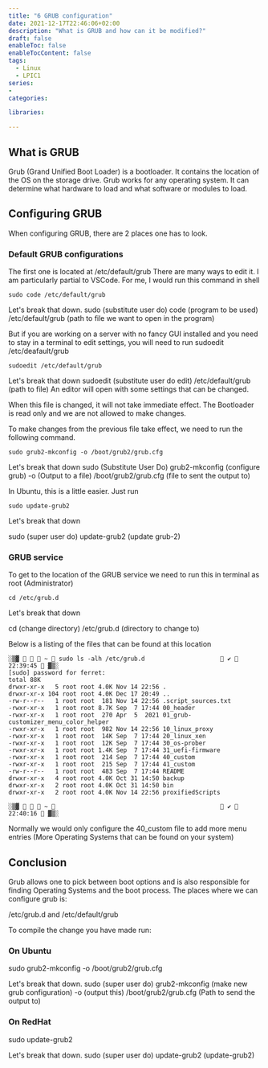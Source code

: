 ```yaml
---
title: "6 GRUB configuration"
date: 2021-12-17T22:46:06+02:00
description: "What is GRUB and how can it be modified?"
draft: false
enableToc: false
enableTocContent: false
tags:
  - Linux
  - LPIC1
series:
-
categories:

libraries:

---
```


## What is GRUB

Grub (Grand Unified Boot Loader) is a bootloader. It contains the location of the OS on the storage drive.
Grub works for any operating system.
It can determine what hardware to load and what software or modules to load.

## Configuring GRUB

When configuring GRUB, there are 2 places one has to look.

### Default GRUB configurations

The first one is located at /etc/default/grub
There are many ways to edit it. I am particularly partial to VSCode.
For me, I would run this command in shell

```
sudo code /etc/default/grub
```
Let's break that down.
sudo (substitute user do) code (program to be used) /etc/default/grub (path to file we want to open in the program)

But if you are working on a server with no fancy GUI installed and you need to stay in a terminal to edit settings, you will need to run sudoedit /etc/deafault/grub

```
sudoedit /etc/default/grub
```

Let's break that down
sudoedit (substitute user do edit) /etc/default/grub (path to file) 
An editor will open with some settings that can be changed.

When this file is changed, it will not take immediate effect. 
The Bootloader is read only and we are not allowed to make changes.

To make changes from the previous file take effect, we need to run the following command.

```
sudo grub2-mkconfig -o /boot/grub2/grub.cfg
```
Let's break that down
sudo (Substitute User Do) grub2-mkconfig (configure grub) -o (Output to a file) /boot/grub2/grub.cfg (file to sent the output to)

In Ubuntu, this is a little easier. Just run

```
sudo update-grub2
```
Let's break that down

sudo (super user do) update-grub2 (update grub-2)

### GRUB service

To get to the location of the GRUB service we need to run this in terminal as root (Administrator)

```
cd /etc/grub.d
```
Let's break that down

cd (change directory) /etc/grub.d (directory to change to)

Below is a listing of the files that can be found at this location

```
░▒▓    ~  sudo ls -alh /etc/grub.d                      ✔  22:39:45  ▓▒░
[sudo] password for ferret: 
total 88K
drwxr-xr-x   5 root root 4.0K Nov 14 22:56 .
drwxr-xr-x 104 root root 4.0K Dec 17 20:49 ..
-rw-r--r--   1 root root  181 Nov 14 22:56 .script_sources.txt
-rwxr-xr-x   1 root root 8.7K Sep  7 17:44 00_header
-rwxr-xr-x   1 root root  270 Apr  5  2021 01_grub-customizer_menu_color_helper
-rwxr-xr-x   1 root root  982 Nov 14 22:56 10_linux_proxy
-rwxr-xr-x   1 root root  14K Sep  7 17:44 20_linux_xen
-rwxr-xr-x   1 root root  12K Sep  7 17:44 30_os-prober
-rwxr-xr-x   1 root root 1.4K Sep  7 17:44 31_uefi-firmware
-rwxr-xr-x   1 root root  214 Sep  7 17:44 40_custom
-rwxr-xr-x   1 root root  215 Sep  7 17:44 41_custom
-rw-r--r--   1 root root  483 Sep  7 17:44 README
drwxr-xr-x   4 root root 4.0K Oct 31 14:50 backup
drwxr-xr-x   2 root root 4.0K Oct 31 14:50 bin
drwxr-xr-x   2 root root 4.0K Nov 14 22:56 proxifiedScripts

░▒▓    ~                                                ✔  22:40:16  ▓▒░

```

Normally we would only configure the 40_custom file to add more  menu entries
(More Operating Systems that can be found on your system)

## Conclusion

Grub allows one to pick between boot options and is also responsible for finding Operating Systems and the boot process.
The places where we can configure grub is:

/etc/grub.d and /etc/default/grub

To compile the change you have made run:

### On Ubuntu

sudo grub2-mkconfig -o /boot/grub2/grub.cfg

Let's break that down.
sudo (super user do) grub2-mkconfig (make new grub configuration) -o (output this) /boot/grub2/grub.cfg (Path to send the output to)

### On RedHat

sudo update-grub2

Let's break that down.
sudo (super user do) update-grub2 (update-grub2)